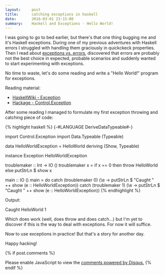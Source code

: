 ```yaml
---
layout:     post
title:      catching exceptions in haskell
date:       2016-03-01 23:15:00
summary:    Haskell and Exceptions - Hello World!
---
```


I was going to go to bed earlier, but there's that one thing bugging me and it's Haskell exceptions. During one of my previous adventures with Haskell errors I struggled with handling them graciously in quickckeck properties. Then I read about [exceptions vs. errors](https://wiki.haskell.org/Error_vs._Exception), discovered that errors are probably not the best choice in expected, probable scenarios and suddenly wanted to start experimenting with exceptions.

No time to waste, let's do some reading and write a "Hello World!" program for exceptions.

Reading material:

* [HaskellWiki - Exception](https://wiki.haskell.org/Exception)
* [Hackage - Control.Exception](https://hackage.haskell.org/package/base-4.8.2.0/docs/Control-Exception.html)

After some reading I managed to formulate my first exception throwing and catching piece of code:

{% highlight haskell %}
{-#LANGUAGE DeriveDataTypeable#-}

import Control.Exception
import Data.Typeable (Typeable)

data HelloWorldException = HelloWorld deriving (Show, Typeable)

instance Exception HelloWorldException

troublemaker :: Int -> IO ()
troublemaker x = if x == 0 then throw HelloWorld else putStrLn $ show x

main :: IO ()
main = do
	catch (troublemaker 0) (\e -> putStrLn $ "Caught " ++ show (e :: HelloWorldException))
	catch (troublemaker 1) (\e -> putStrLn $ "Caught " ++ show (e :: HelloWorldException))
{% endhighlight %}

Output:

Caught HelloWorld
1

Which does work (well, does throw and does catch...) but I'm yet to discover if this is the way to deal with exceptions. For now it will suffice.

Now to use exceptions in practice! But that's a story for another day.

Happy hacking!

{% if post.comments %}
<div id="disqus_thread"></div>
<script>
    (function() {  // DON'T EDIT BELOW THIS LINE
        var d = document, s = d.createElement('script');

        s.src = '//piotrjustyna.disqus.com/embed.js';

        s.setAttribute('data-timestamp', +new Date());
        (d.head || d.body).appendChild(s);
    })();
</script>
<noscript>Please enable JavaScript to view the <a href="https://disqus.com/?ref_noscript" rel="nofollow">comments powered by Disqus.</a></noscript>
{% endif %}
